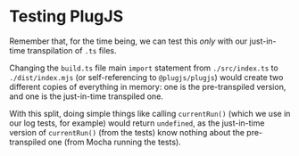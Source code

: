 Testing PlugJS
==============

Remember that, for the time being, we can test this _only_ with our just-in-time
transpilation of `.ts` files.

Changing the `build.ts` file main `import` statement from `./src/index.ts` to
`./dist/index.mjs` (or self-referencing to `@plugjs/plugjs`) would create two
different copies of everything in memory: one is the pre-transpiled version, and
one is the just-in-time transpiled one.

With this split, doing simple things like calling `currentRun()` (which we use
in our log tests, for example) would return `undefined`, as the just-in-time
version of `currentRun()` (from the tests) know nothing about the pre-transpiled
one (from Mocha running the tests).
